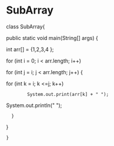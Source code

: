 # SubArray
class SubArray{

    

public static void main(String[] args) {

      

int arr[] = {1,2,3,4 };

     

      

for (int i = 0; i < arr.length; i++)

      

      

for (int j = i; j < arr.length; j++) {

      

      

for (int k = i; k <=j; k++)

            System.out.print(arr[k] + " ");

System.out.println(" ");

      }

   }

    }
